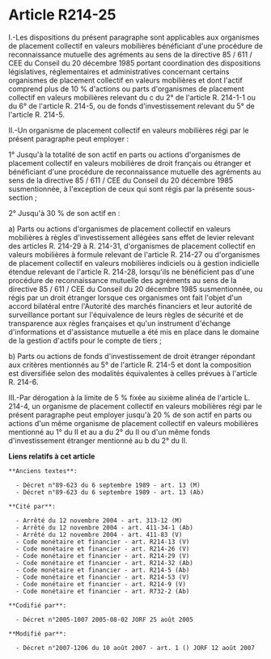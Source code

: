 # Article R214-25

I.-Les dispositions du présent paragraphe sont applicables aux organismes de placement collectif en valeurs mobilières
bénéficiant d'une procédure de reconnaissance mutuelle des agréments au sens de la directive 85 / 611 / CEE du Conseil du 20
décembre 1985 portant coordination des dispositions législatives, réglementaires et administratives concernant certains
organismes de placement collectif en valeurs mobilières et dont l'actif comprend plus de 10 % d'actions ou parts d'organismes
de placement collectif en valeurs mobilières relevant du c du 2° de l'article R. 214-1-1 ou du 6° de l'article R. 214-5, ou
de fonds d'investissement relevant du 5° de l'article R. 214-5. 

II.-Un organisme de placement collectif en valeurs mobilières régi par le présent paragraphe peut employer : 

1° Jusqu'à la totalité de son actif en parts ou actions d'organismes de placement collectif en valeurs mobilières de droit
français ou étranger et bénéficiant d'une procédure de reconnaissance mutuelle des agréments au sens de la directive 85 /
611 / CEE du Conseil du 20 décembre 1985 susmentionnée, à l'exception de ceux qui sont régis par la présente sous-section ; 

2° Jusqu'à 30 % de son actif en : 

a) Parts ou actions d'organismes de placement collectif en valeurs mobilières à règles d'investissement allégées sans effet
de levier relevant des articles R. 214-29 à R. 214-31, d'organismes de placement collectif en valeurs mobilières à formule
relevant de l'article R. 214-27 ou d'organismes de placement collectif en valeurs mobilières indiciels ou à gestion
indicielle étendue relevant de l'article R. 214-28, lorsqu'ils ne bénéficient pas d'une procédure de reconnaissance mutuelle
des agréments au sens de la directive 85 / 611 / CEE du Conseil du 20 décembre 1985 susmentionnée, ou régis par un droit
étranger lorsque ces organismes ont fait l'objet d'un accord bilatéral entre l'Autorité des marchés financiers et leur
autorité de surveillance portant sur l'équivalence de leurs règles de sécurité et de transparence aux règles françaises et
qu'un instrument d'échange d'informations et d'assistance mutuelle a été mis en place dans le domaine de la gestion d'actifs
pour le compte de tiers ; 

b) Parts ou actions de fonds d'investissement de droit étranger répondant aux critères mentionnés au 5° de l'article R. 214-5
et dont la composition est diversifiée selon des modalités équivalentes à celles prévues à l'article R. 214-6. 

III.-Par dérogation à la limite de 5 % fixée au sixième alinéa de l'article L. 214-4, un organisme de placement collectif en
valeurs mobilières régi par le présent paragraphe peut employer jusqu'à 20 % de son actif en parts ou actions d'un même
organisme de placement collectif en valeurs mobilières mentionné au 1° du II et au a du 2° du II ou d'un même fonds
d'investissement étranger mentionné au b du 2° du II.

**Liens relatifs à cet article**

	**Anciens textes**:

	  - Décret n°89-623 du 6 septembre 1989 - art. 13 (M)
	  - Décret n°89-623 du 6 septembre 1989 - art. 13 (Ab)

	**Cité par**:

	  - Arrêté du 12 novembre 2004 - art. 313-12 (M)
	  - Arrêté du 12 novembre 2004 - art. 411-34-1 (Ab)
	  - Arrêté du 12 novembre 2004 - art. 411-83 (V)
	  - Code monétaire et financier - art. R214-13 (V)
	  - Code monétaire et financier - art. R214-26 (V)
	  - Code monétaire et financier - art. R214-29 (V)
	  - Code monétaire et financier - art. R214-32 (Ab)
	  - Code monétaire et financier - art. R214-5 (Ab)
	  - Code monétaire et financier - art. R214-53 (V)
	  - Code monétaire et financier - art. R214-9 (V)
	  - Code monétaire et financier - art. R732-2 (Ab)

	**Codifié par**:

	  - Décret n°2005-1007 2005-08-02 JORF 25 août 2005

	**Modifié par**:

	  - Décret n°2007-1206 du 10 août 2007 - art. 1 () JORF 12 août 2007
